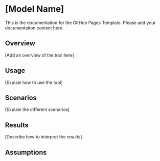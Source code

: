 # [Model Name]

This is the documentation for the GitHub Pages Template. Please add your documentation content here.

## Overview

[Add an overview of the tool here]

## Usage

[Explain how to use the tool]

## Scenarios

[Explain the different scenarios]

## Results

[Describe how to interpret the results]

## Assumptions
